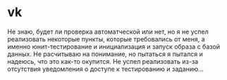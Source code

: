 # vk


Не знаю, будет ли проверка автоматческой или нет, но я не успел реализовать некоторые пункты, которые требовались от меня, а именно юнит-тестирование и инициализация и запуск образа с базой данных. Не расчитываю на понимание, но пытаться я пытался и надеюсь, что это как-то окупится. Не успел реализовать из-за отсутствия уведомления о доступе к тестированию и заданию...
